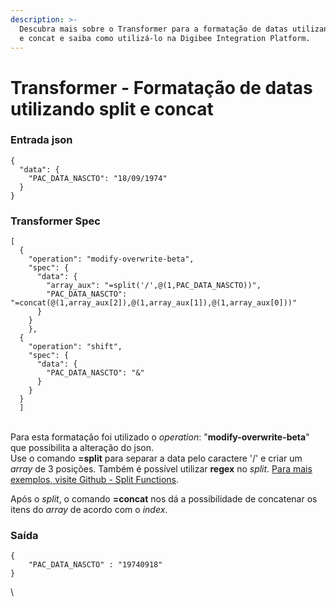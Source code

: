 ```yaml
---
description: >-
  Descubra mais sobre o Transformer para a formatação de datas utilizando split
  e concat e saiba como utilizá-lo na Digibee Integration Platform.
---
```


# Transformer - Formatação de datas utilizando split e concat

### **Entrada json**

```
{
  "data": {
    "PAC_DATA_NASCTO": "18/09/1974"
  }
}
```

### **Transformer Spec**

```
[
  {
    "operation": "modify-overwrite-beta",
    "spec": {
      "data": {
        "array_aux": "=split('/',@(1,PAC_DATA_NASCTO))",
        "PAC_DATA_NASCTO": "=concat(@(1,array_aux[2]),@(1,array_aux[1]),@(1,array_aux[0]))"
      }
    }
    },
  {
    "operation": "shift",
    "spec": {
      "data": {
        "PAC_DATA_NASCTO": "&"
      }
    }
  }
  ]
```

\
Para esta formatação foi utilizado o _operation_: "**modify-overwrite-beta**" que possibilita a alteração do json.\
Use o comando **=split** para separar a data pelo caractere '/' e  criar um _array_ de 3 posições. Também é possível utilizar **regex** no _split_. [Para mais exemplos, visite Github - Split Functions](https://github.com/bazaarvoice/jolt/blob/7812399d1c955742d81eae363244a2d0ef86cf3b/jolt-core/src/test/resources/json/modifier/functions/stringsSplitTest.json).

Após o _split_, o comando **=concat** nos dá a possibilidade de concatenar os itens do _array_ de acordo com o _index_.

### **Saída** &#x20;

```
{  
    "PAC_DATA_NASCTO" : "19740918"
}
```

\
